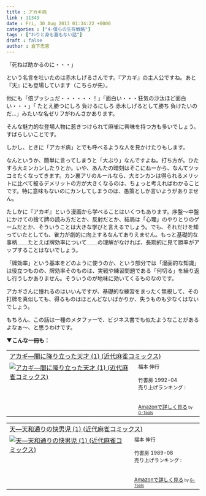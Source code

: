 ```yaml
---
title : アカギ病
link : 11349
date : Fri, 30 Aug 2013 01:34:22 +0000
categories : ["4-僕らの生存戦略"]
tags : ["わりと身も蓋もない話"]
draft : false
author : 倉下忠憲
---
```


「死ねば助かるのに・・・」

という名言を吐いたのは赤木しげるさんです。『アカギ』の主人公ですね。あと『天』にも登場しています（こちらが先）。

他にも「倍プッシュだ・・・・・・！」「面白い・・・狂気の沙汰ほど面白い・・・」「	たとえ勝つにしろ 負けるにしろ 赤木しげるとして勝ち 負けたいのだ…」みたいな名ゼリフがわんさかあります。

そんな魅力的な登場人物に惹きつけられて麻雀に興味を持つ方も多いでしょう。すばらしいことです。

しかし、ときに「アカギ病」とでも呼べるような人を見かけたりもします。

なんというか、簡単に言ってしまうと「大ぶり」なんですよね。打ち方が。ひたすら大ミンカンしたりとか。いや、あんたの暗刻はそこにねーから、なんてツッコミたくなってきます。カン裏アリのルールなら、大ミンカンは得られるメリットに比べて被るデメリットの方が大きくなるのは、ちょっと考えればわかることです。特に意味もないのにカンしてしまうのは、愚策としか言いようがありません。

たしかに『アカギ』という漫画から学べることはいくつもあります。序盤〜中盤にかけての捨て牌の読み方だとか、反射だとか、結局は「心理」のやりとりのゲームだとか、そういうことは大きな学びと言えるでしょう。でも、それだけを知っていたとしても、雀力が劇的に向上するなんてありえません。もっと基礎的な事柄＿＿たとえば牌効率について＿＿の理解がなければ、長期的に見て勝率がアップすることはないでしょう。

「牌効率」という基本をどのように使うのか、という部分では「漫画的な知識」は役立つものの、牌効率そのものは、実戦や練習問題である「何切る」を繰り返し行うしかありません。そういうのが地味に効いてくるものなのです。

アカギさんに憧れるのはいいんですが、基礎的な練習をまったく無視して、その打牌を真似しても、得るものはほとんどないばかりか、失うものも少なくはないでしょう。

もちろん、この話は一種のメタファーで、ビジネス書でも似たようなことがあるよなぁ〜、と思うわけです。

<strong>▼こんな一冊も：</strong>
<table  border="0" cellpadding="5"><tr><td colspan="2"><a href="http://www.amazon.co.jp/%E3%82%A2%E3%82%AB%E3%82%AE%E2%80%95%E9%97%87%E3%81%AB%E9%99%8D%E3%82%8A%E7%AB%8B%E3%81%A3%E3%81%9F%E5%A4%A9%E6%89%8D-1-%E8%BF%91%E4%BB%A3%E9%BA%BB%E9%9B%80%E3%82%B3%E3%83%9F%E3%83%83%E3%82%AF%E3%82%B9-%E7%A6%8F%E6%9C%AC-%E4%BC%B8%E8%A1%8C/dp/488475574X%3FSubscriptionId%3D15SMZCTB9V8NGR2TW082%26tag%3Drashita1000-22%26linkCode%3Dxm2%26camp%3D2025%26creative%3D165953%26creativeASIN%3D488475574X" target="_top">アカギ―闇に降り立った天才 (1) (近代麻雀コミックス)</a><img src="http://www.assoc-amazon.jp/e/ir?t=rashita1000-22&l=ur2&o=9" width="1" height="1" style="border: none;" alt="" /></td></tr><tr><td valign="top"><a href="http://www.amazon.co.jp/%E3%82%A2%E3%82%AB%E3%82%AE%E2%80%95%E9%97%87%E3%81%AB%E9%99%8D%E3%82%8A%E7%AB%8B%E3%81%A3%E3%81%9F%E5%A4%A9%E6%89%8D-1-%E8%BF%91%E4%BB%A3%E9%BA%BB%E9%9B%80%E3%82%B3%E3%83%9F%E3%83%83%E3%82%AF%E3%82%B9-%E7%A6%8F%E6%9C%AC-%E4%BC%B8%E8%A1%8C/dp/488475574X%3FSubscriptionId%3D15SMZCTB9V8NGR2TW082%26tag%3Drashita1000-22%26linkCode%3Dxm2%26camp%3D2025%26creative%3D165953%26creativeASIN%3D488475574X" target="_top"><img src="http://ecx.images-amazon.com/images/I/51YMxkmAadL._SL160_.jpg" border="0" alt="アカギ―闇に降り立った天才 (1) (近代麻雀コミックス)" /></a></td><td valign="top"><font size="-1">福本 伸行 <br /><br />竹書房  1992-04<br />売り上げランキング : <br /><br /><br /><a href="http://www.amazon.co.jp/%E3%82%A2%E3%82%AB%E3%82%AE%E2%80%95%E9%97%87%E3%81%AB%E9%99%8D%E3%82%8A%E7%AB%8B%E3%81%A3%E3%81%9F%E5%A4%A9%E6%89%8D-1-%E8%BF%91%E4%BB%A3%E9%BA%BB%E9%9B%80%E3%82%B3%E3%83%9F%E3%83%83%E3%82%AF%E3%82%B9-%E7%A6%8F%E6%9C%AC-%E4%BC%B8%E8%A1%8C/dp/488475574X%3FSubscriptionId%3D15SMZCTB9V8NGR2TW082%26tag%3Drashita1000-22%26linkCode%3Dxm2%26camp%3D2025%26creative%3D165953%26creativeASIN%3D488475574X" target="_top">Amazonで詳しく見る</a></font><font size="-2"> by <a href="http://www.goodpic.com/mt/aws/index.html" >G-Tools</a></font></td></tr></table>

<table  border="0" cellpadding="5"><tr><td colspan="2"><a href="http://www.amazon.co.jp/%E5%A4%A9%E2%80%95%E5%A4%A9%E5%92%8C%E9%80%9A%E3%82%8A%E3%81%AE%E5%BF%AB%E7%94%B7%E5%85%90-1-%E8%BF%91%E4%BB%A3%E9%BA%BB%E9%9B%80%E3%82%B3%E3%83%9F%E3%83%83%E3%82%AF%E3%82%B9-%E7%A6%8F%E6%9C%AC-%E4%BC%B8%E8%A1%8C/dp/488475431X%3FSubscriptionId%3D15SMZCTB9V8NGR2TW082%26tag%3Drashita1000-22%26linkCode%3Dxm2%26camp%3D2025%26creative%3D165953%26creativeASIN%3D488475431X" target="_top">天―天和通りの快男児 (1) (近代麻雀コミックス)</a><img src="http://www.assoc-amazon.jp/e/ir?t=rashita1000-22&l=ur2&o=9" width="1" height="1" style="border: none;" alt="" /></td></tr><tr><td valign="top"><a href="http://www.amazon.co.jp/%E5%A4%A9%E2%80%95%E5%A4%A9%E5%92%8C%E9%80%9A%E3%82%8A%E3%81%AE%E5%BF%AB%E7%94%B7%E5%85%90-1-%E8%BF%91%E4%BB%A3%E9%BA%BB%E9%9B%80%E3%82%B3%E3%83%9F%E3%83%83%E3%82%AF%E3%82%B9-%E7%A6%8F%E6%9C%AC-%E4%BC%B8%E8%A1%8C/dp/488475431X%3FSubscriptionId%3D15SMZCTB9V8NGR2TW082%26tag%3Drashita1000-22%26linkCode%3Dxm2%26camp%3D2025%26creative%3D165953%26creativeASIN%3D488475431X" target="_top"><img src="http://ecx.images-amazon.com/images/I/51nQDtnn3RL._SL160_.jpg" border="0" alt="天―天和通りの快男児 (1) (近代麻雀コミックス)" /></a></td><td valign="top"><font size="-1">福本 伸行 <br /><br />竹書房  1989-08<br />売り上げランキング : <br /><br /><br /><a href="http://www.amazon.co.jp/%E5%A4%A9%E2%80%95%E5%A4%A9%E5%92%8C%E9%80%9A%E3%82%8A%E3%81%AE%E5%BF%AB%E7%94%B7%E5%85%90-1-%E8%BF%91%E4%BB%A3%E9%BA%BB%E9%9B%80%E3%82%B3%E3%83%9F%E3%83%83%E3%82%AF%E3%82%B9-%E7%A6%8F%E6%9C%AC-%E4%BC%B8%E8%A1%8C/dp/488475431X%3FSubscriptionId%3D15SMZCTB9V8NGR2TW082%26tag%3Drashita1000-22%26linkCode%3Dxm2%26camp%3D2025%26creative%3D165953%26creativeASIN%3D488475431X" target="_top">Amazonで詳しく見る</a></font><font size="-2"> by <a href="http://www.goodpic.com/mt/aws/index.html" >G-Tools</a></font></td></tr></table>

